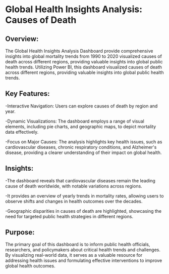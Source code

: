 #                 Global Health Insights Analysis: Causes of Death
## Overview:
The Global Health Insights Analysis Dashboard provide comprehensive insights into global mortality trends from 1990 to 2020 visualized causes of death across different regions, providing valuable insights into global public health trends.
Utilizing Power BI, this dashboard visualized causes of death across different regions, providing valuable insights into global public health trends.
## Key Features:
 -Interactive Navigation: Users can explore causes of death by region and year.  
 
 -Dynamic Visualizations: The dashboard employs a range of visual elements, including pie charts, and geographic maps, to depict mortality data effectively.
 
 -Focus on Major Causes: The analysis highlights key health issues, such as cardiovascular diseases, chronic respiratory conditions, and Alzheimer's disease, providing a clearer understanding of their impact on global health.
## Insights:
-The dashboard reveals that cardiovascular diseases remain the leading cause of death worldwide, with notable variations across regions.

-It provides an overview of yearly trends in mortality rates, allowing users to observe shifts and changes in health outcomes over the decades.

-Geographic disparities in causes of death are highlighted, showcasing the need for targeted public health strategies in different regions.
## Purpose:
The primary goal of this dashboard is to inform public health officials, researchers, and policymakers about critical health trends and challenges. By visualizing real-world data, it serves as a valuable resource for addressing health issues and formulating effective interventions to improve global health outcomes.

